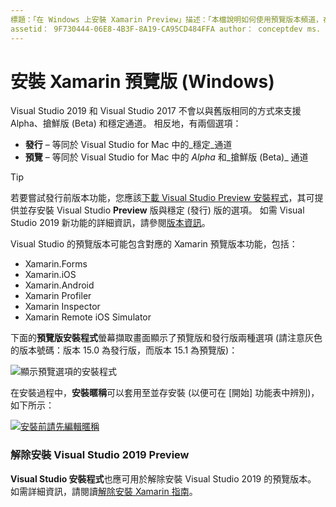 ```yaml
---
標題：「在 Windows 上安裝 Xamarin Preview」描述：「本檔說明如何使用預覽版本頻道，在 Visual Studio 2019 上安裝 Xamarin 的預覽版本。」
assetid： 9F730444-06E8-4B3F-8A19-CA95CD484FFA author： conceptdev ms. author： crdun ms. date： 03/20/2018 no-loc： [ Xamarin.Forms ， Xamarin.Essentials ]
---
```


# <a name="installing-xamarin-preview-on-windows"></a>安裝 Xamarin 預覽版 (Windows)

Visual Studio 2019 和 Visual Studio 2017 不會以與舊版相同的方式來支援 Alpha、搶鮮版 (Beta) 和穩定通道。 相反地，有兩個選項：

- **發行** – 等同於 Visual Studio for Mac 中的_穩定_通道
- **預覽** – 等同於 Visual Studio for Mac 中的 _Alpha_ 和_搶鮮版 (Beta)_ 通道

> [!TIP]
> 若要嘗試發行前版本功能，您應該[下載 Visual Studio Preview 安裝程式](https://visualstudio.microsoft.com/vs/preview/)，其可提供並存安裝 Visual Studio **Preview** 版與穩定 (發行) 版的選項。 如需 Visual Studio 2019 新功能的詳細資訊，請參閱[版本資訊](https://docs.microsoft.com/visualstudio/releases/2019/release-notes)。

Visual Studio 的預覽版本可能包含對應的 Xamarin 預覽版本功能，包括：

- Xamarin.Forms
- Xamarin.iOS
- Xamarin.Android
- Xamarin Profiler
- Xamarin Inspector
- Xamarin Remote iOS Simulator

下面的**預覽版安裝程式**螢幕擷取畫面顯示了預覽版和發行版兩種選項 (請注意灰色的版本號碼：版本 15.0 為發行版，而版本 15.1 為預覽版)：

![顯示預覽選項的安裝程式](windows-images/vs2017-installer.jpg)

在安裝過程中，**安裝暱稱**可以套用至並存安裝 (以便可在 [開始] 功能表中辨別)，如下所示：

[![安裝前請先編輯暱稱](windows-images/vs2017-nickname-sml.png "安裝前請先編輯暱稱")](windows-images/vs2017-nickname.png#lightbox)

### <a name="uninstalling-visual-studio-2019-preview"></a>解除安裝 Visual Studio 2019 Preview

**Visual Studio 安裝程式**也應可用於解除安裝 Visual Studio 2019 的預覽版本。 如需詳細資訊，請閱讀[解除安裝 Xamarin 指南](uninstalling-xamarin.md#uninstallvs2017)。
